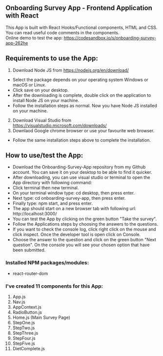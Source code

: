 ## Onboarding Survey App - Frontend Application with React

This App is built with React Hooks/Functional components, HTML and CSS.<br>
You can read useful code comments in the components.<br>
Online demo to test the app: https://codesandbox.io/s/onboarding-survey-app-262he

## Requirements to use the App:
1. Download Node JS from https://nodejs.org/en/download/
* Select the package depends on your operating system Windows or macOS or Linux.
* Click save on your desktop. 
* After the downloading is complete, double click on the application to install Node JS on your machine.
* Follow the installation steps as normal. Now you have Node JS installed on your machine.
2. Download Visual Studio from https://visualstudio.microsoft.com/downloads/
3. Downlaod Google chrome browser or use your favourite web browser.
* Follow the same installation steps above to complete the installation.

## How to use/test the App:
* Download the Onboarding-Survey-App repository from my Github account. You can save it on your desktop to be able to find it quicker.
* After downloading, you can use visual studio or terminal to open the App directory with following command:
* Click terminal then new terminal.
* On your terminal window type: cd desktop, then press enter.
* Next type: cd onboarding-survey-app, then press enter.
* Finally type: npm start, and press enter.
* The app should start on a new browser tab with following url: http://localhost:3000/
* You can test the App by clicking on the green button "Take the survey".
* Follow the Applications steps by choosing the answers to the questions.
* If you want to check the console log, click right click on the mouse and click inspect. Once the developer tool is open click on Console.
* Choose the answer to the question and click on the green button "Next question". On the console you will see your chosen option that have been submitted.

### Installed NPM packages/modules:
* react-router-dom

### I've created 11 components for this App:
1. App.js
2. Nav.js
3. AppContext.js
4. RadioButton.js
5. Home.js (Main Survey Page)
6. StepOne.js
7. StepTwo.js
8. StepThree.js
9. StepFour.js
10. StepFive.js
11. DietComplete.js
